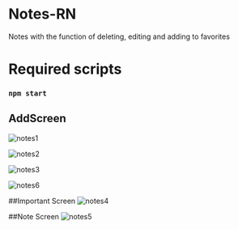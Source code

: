 # Notes-RN
Notes with the function of deleting, editing and adding to favorites

# Required scripts
### `npm start`

## AddScreen
![notes1](https://user-images.githubusercontent.com/77191978/126945898-6cdbfd7d-92e1-4bb1-8356-bf9ffb1a9167.jpg)

![notes2](https://user-images.githubusercontent.com/77191978/126946156-dd6a4ddc-2b5c-4dc2-83d1-11c81d9aa062.jpg)

![notes3](https://user-images.githubusercontent.com/77191978/126946191-f7a4849c-a084-499f-bf62-05f995bd2c2f.jpg)

![notes6](https://user-images.githubusercontent.com/77191978/126946359-a868f0b3-f7d6-4545-90c7-fd0504ffcad2.jpg)

##Important Screen
![notes4](https://user-images.githubusercontent.com/77191978/126946302-b01a03b5-23b2-416a-a37e-06fba5c04e7b.jpg)

##Note Screen
![notes5](https://user-images.githubusercontent.com/77191978/126946402-2e295cff-2252-4a50-be1a-e230a068deae.jpg)
